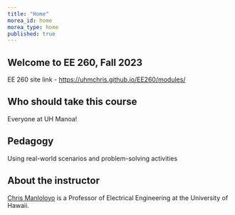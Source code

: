 ```yaml
---
title: "Home"
morea_id: home
morea_type: home
published: true
---
```



## Welcome to EE 260, Fall 2023

EE 260  site link - <a href="https://uhmchris.github.io/EE260/modules/"> https://uhmchris.github.io/EE260/modules/</a>



## Who should take this course

Everyone at UH Manoa!



## Pedagogy

Using real-world scenarios and problem-solving activities




## About the instructor

[Chris Manloloyo](https://github.com/uhmchris) is a Professor of Electrical Engineering at the University of Hawaii.

